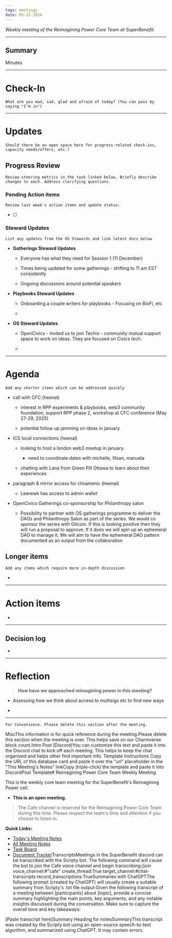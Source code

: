 ```yaml
---
tags: meetings
date: 05-12-2024
---
```

_Weekly meeting of the Reimagining Power Core Team at SuperBenefit._

---

## Summary

Minutes 

---

# Check-In

`What are you mad, sad, glad and afraid of today? (You can pass by saying "I'm in")`

---

# Updates

`Should there be an open space here for progress-related check-ins, capacity needs/offers, etc.?`

## Progress Review

`Review steering metrics in the task linked below. Briefly describe changes to each. Address clarifying questions.`

   

### Pending Action items

`Review last week's action items and update status:`

- [ ]  

### Steward Updates

`List any updates from the OS Stewards and link latest docs below`

- **Gatherings Steward Updates**

  - Everyone has what they need for Session 1 (11 December)

  - Times being updated for some gatherings - shifting to 11 am EST consistently

  - Ongoing discussions around potential speakers

- **Playbooks Steward Updates**

  - Onboarding a couple writers for playbooks - Focusing on BioFi, etc

  - 

- **OS Steward Updates**

  - OpenCivics - invited us to join Techio - community mutual support space to work on ideas. They are focused on Civics tech. 

  -  

---

# Agenda

`Add any shorter items which can be addressed quickly`

- call with CFC (heenal)

  - interest in RPP experiments & playbooks, web3 community foundation, support RPP phase 2, workshop at CFC conference (May 27-29, 2025)

  - potential follow up jamming on ideas in january

- ICS local connections (heenal)

  - looking to host a london web3 meetup in january.

    - need to coordinate dates with michelle, filsan, manuela

  - chatting with Lana from Green Pill Ottawa to learn about their experiences

- paragraph & mirror access for clinamenic (heenal)

  - Lewwwk has access to admin wallet

- OpenCivics Gatherings co-sponsorship for Philanthropy salon

  - Possibility to partner with OS gatherings programme to deliver the DAOs and Philanthropy Salon as part of the series. We would co sponsor the series with Gitcoin. If this is looking positive then they will run a proposal to approve. If it does we will spin up an ephemeral DAO to manage it. We will aim to have the ephemeral DAO pattern documented as an output from the collaboration 

## Longer items

`Add any items which require more in-depth discussion`

- 

---

# Action items

- 

---

## Decision log

-    

---

# Reflection 

> **How have we approached reimagining power in this meeting?**

-  Assessing how we think about access to multisigs etc to find new ways 

- 

---

`For Convenience. Please delete this section after the meeting.`

MiscThis information is for quick reference during the meeting.Please delete this section when the meeting is over. This helps save on our Charmverse block count.Intro Post (Discord)You can customize this text and paste it into the Discord chat to kick off each meeting. This helps to keep the chat organized and helps other find important info. Template Instructions Copy the URL of this database card and paste it over the "url" placeholder in the "This Meeting's Notes" linkCopy (triple-click) the template and paste it into DiscordPost Template# Reimagining Power Core Team Weekly Meeting

This is the weekly core team meeting for the SuperBenefit's Reimagining Power cell.

- __This is an **open** meeting.__  
> The Cafe channel is reserved for the Reimagining Power Core Team during this time. Please respect the team's time and attention if you choose to listen in.

**Quick Links:**
- [Today's Meeting Notes](url)  
- [All Meeting Notes](https://app.charmverse.io/superbenefit/meeting-notes-reimagining-power-9995214806368862)  
- [Task Board](https://app.charmverse.io/superbenefit/task-board-reimagining-power-18270894134568505)
- [Document Tracker](https://app.charmverse.io/superbenefit/documents-reimagining-power-8236079332321762)TranscriptsMeetings in the SuperBenefit discord can be transcribed with the Scripty bot. The following command will cause the bot to join the Cafe voice channel and begin transcribing:/join voice_channel:#"cafe" create_thread:True target_channel:#chat-transcripts record_transcriptions:TrueSummaries with ChatGPTThe following prompt (created by ChatGPT) will usually create a suitable summary from Scripty's .txt file output:Given the following transcript of a meeting between [participants] about [topic], provide a concise summary highlighting the main points, key arguments, and any notable insights discussed during the conversation. Make sure to capture the overall tone and key takeaways:

[Paste transcript here]Summary Heading for notesSummaryThis transcript was created by the Scripty bot using an open-source speech-to-text algorithm, and summarized using ChatGPT. It may contain errors.<Paste summary here>

# 